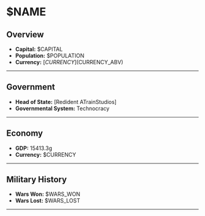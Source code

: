 # $NAME

## Overview

- **Capital:** $CAPITAL
- **Population:** $POPULATION
- **Currency:** [$CURRENCY] ($CURRENCY_ABV)

---

## Government

- **Head of State:** [Redident ATrainStudios]
- **Governmental System:** Technocracy

---

## Economy

- **GDP:** 15413.3g
- **Currency:** $CURRENCY

---

## Military History

- **Wars Won:** $WARS_WON
- **Wars Lost:** $WARS_LOST

---

